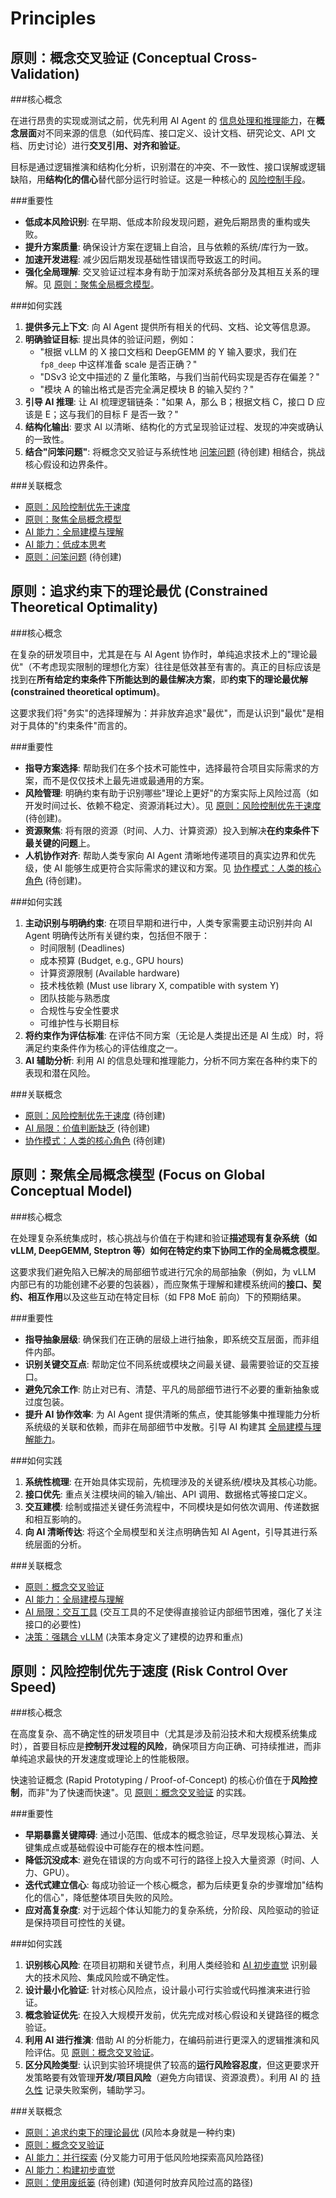 # Principles

## <a id="p_conceptual_cross_validation"></a>原则：概念交叉验证 (Conceptual Cross-Validation)

###核心概念

在进行昂贵的实现或测试之前，优先利用 AI Agent 的 [信息处理和推理能力](./02_ai_capabilities.md#cap_global_modeling)，在**概念层面**对不同来源的信息（如代码库、接口定义、设计文档、研究论文、API 文档、历史讨论）进行**交叉引用、对齐和验证**。

目标是通过逻辑推演和结构化分析，识别潜在的冲突、不一致性、接口误解或逻辑缺陷，用**结构化的信心**替代部分运行时验证。这是一种核心的 [风险控制手段](#p_risk_control_over_speed)。

###重要性

*   **低成本风险识别**: 在早期、低成本阶段发现问题，避免后期昂贵的重构或失败。
*   **提升方案质量**: 确保设计方案在逻辑上自洽，且与依赖的系统/库行为一致。
*   **加速开发进程**: 减少因后期发现基础性错误而导致返工的时间。
*   **强化全局理解**: 交叉验证过程本身有助于加深对系统各部分及其相互关系的理解。见 [原则：聚焦全局概念模型](#p_global_modeling_focus)。

###如何实践

1.  **提供多元上下文**: 向 AI Agent 提供所有相关的代码、文档、论文等信息源。
2.  **明确验证目标**: 提出具体的验证问题，例如：
    *   "根据 vLLM 的 X 接口文档和 DeepGEMM 的 Y 输入要求，我们在 `fp8_deep` 中这样准备 scale 是否正确？"
    *   "DSv3 论文中描述的 Z 量化策略，与我们当前代码实现是否存在偏差？"
    *   "模块 A 的输出格式是否完全满足模块 B 的输入契约？"
3.  **引导 AI 推理**: 让 AI 梳理逻辑链条："如果 A，那么 B；根据文档 C，接口 D 应该是 E；这与我们的目标 F 是否一致？"
4.  **结构化输出**: 要求 AI 以清晰、结构化的方式呈现验证过程、发现的冲突或确认的一致性。
5.  **结合"问笨问题"**: 将概念交叉验证与系统性地 [问笨问题](#ask_dumb_questions) (待创建) 相结合，挑战核心假设和边界条件。

###关联概念

*   [原则：风险控制优先于速度](#p_risk_control_over_speed)
*   [原则：聚焦全局概念模型](#p_global_modeling_focus)
*   [AI 能力：全局建模与理解](./02_ai_capabilities.md#cap_global_modeling)
*   [AI 能力：低成本思考](./02_ai_capabilities.md#cap_low_cost_thinking)
*   [原则：问笨问题](#ask_dumb_questions) (待创建)

## <a id="p_constrained_optimality"></a>原则：追求约束下的理论最优 (Constrained Theoretical Optimality)

###核心概念

在复杂的研发项目中，尤其是在与 AI Agent 协作时，单纯追求技术上的"理论最优"（不考虑现实限制的理想化方案）往往是低效甚至有害的。真正的目标应该是找到在**所有给定约束条件下所能达到的最佳解决方案**，即**约束下的理论最优解 (constrained theoretical optimum)**。

这要求我们将"务实"的选择理解为：并非放弃追求"最优"，而是认识到"最优"是相对于具体的"约束条件"而言的。

###重要性

*   **指导方案选择**: 帮助我们在多个技术可能性中，选择最符合项目实际需求的方案，而不是仅仅技术上最先进或最通用的方案。
*   **风险管理**: 明确约束有助于识别哪些"理论上更好"的方案实际上风险过高（如开发时间过长、依赖不稳定、资源消耗过大）。见 [原则：风险控制优先于速度](#p_risk_control_over_speed) (待创建)。
*   **资源聚焦**: 将有限的资源（时间、人力、计算资源）投入到解决**在约束条件下最关键的问题**上。
*   **人机协作对齐**: 帮助人类专家向 AI Agent 清晰地传递项目的真实边界和优先级，使 AI 能够生成更符合实际需求的建议和方案。见 [协作模式：人类的核心角色](./04_collaboration_model.md#cm_human_roles#价值注入与约束设定) (待创建)。

###如何实践

1.  **主动识别与明确约束**: 在项目早期和进行中，人类专家需要主动识别并向 AI Agent 明确传达所有关键约束，包括但不限于：
    *   时间限制 (Deadlines)
    *   成本预算 (Budget, e.g., GPU hours)
    *   计算资源限制 (Available hardware)
    *   技术栈依赖 (Must use library X, compatible with system Y)
    *   团队技能与熟悉度
    *   合规性与安全性要求
    *   可维护性与长期目标
2.  **将约束作为评估标准**: 在评估不同方案（无论是人类提出还是 AI 生成）时，将满足约束条件作为核心的评估维度之一。
3.  **AI 辅助分析**: 利用 AI 的信息处理和推理能力，分析不同方案在各种约束下的表现和潜在风险。

###关联概念

*   [原则：风险控制优先于速度](#p_risk_control_over_speed) (待创建)
*   [AI 局限：价值判断缺乏](./03_ai_limitations.md#lim_value_judgment) (待创建)
*   [协作模式：人类的核心角色](./04_collaboration_model.md#cm_human_roles) (待创建)

## <a id="p_global_modeling_focus"></a>原则：聚焦全局概念模型 (Focus on Global Conceptual Model)

###核心概念

在处理复杂系统集成时，核心挑战与价值在于构建和验证**描述现有复杂系统（如 vLLM, DeepGEMM, Steptron 等）如何在特定约束下协同工作的全局概念模型**。

这要求我们避免陷入已解决的局部细节或进行冗余的局部抽象（例如，为 vLLM 内部已有的功能创建不必要的包装器），而应聚焦于理解和建模系统间的**接口、契约、相互作用**以及这些互动在特定目标（如 FP8 MoE 前向）下的预期结果。

###重要性

*   **指导抽象层级**: 确保我们在正确的层级上进行抽象，即系统交互层面，而非组件内部。
*   **识别关键交互点**: 帮助定位不同系统或模块之间最关键、最需要验证的交互接口。
*   **避免冗余工作**: 防止对已有、清楚、平凡的局部细节进行不必要的重新抽象或过度包装。
*   **提升 AI 协作效率**: 为 AI Agent 提供清晰的焦点，使其能够集中推理能力分析系统级的关联和依赖，而非在局部细节中发散。引导 AI 构建其 [全局建模与理解能力](./02_ai_capabilities.md#cap_global_modeling)。

###如何实践

1.  **系统性梳理**: 在开始具体实现前，先梳理涉及的关键系统/模块及其核心功能。
2.  **接口优先**: 重点关注模块间的输入/输出、API 调用、数据格式等接口定义。
3.  **交互建模**: 绘制或描述关键任务流程中，不同模块是如何依次调用、传递数据和相互影响的。
4.  **向 AI 清晰传达**: 将这个全局模型和关注点明确告知 AI Agent，引导其进行系统层面的分析。

###关联概念

*   [原则：概念交叉验证](#p_conceptual_cross_validation)
*   [AI 能力：全局建模与理解](./02_ai_capabilities.md#cap_global_modeling)
*   [AI 局限：交互工具](./03_ai_limitations.md#lim_interaction_tools) (交互工具的不足使得直接验证内部细节困难，强化了关注接口的必要性)
*   [决策：强耦合 vLLM](../05_project_context/proj_fp8_deep/decision_vllm_coupling.md) (决策本身定义了建模的边界和重点)

## <a id="p_risk_control_over_speed"></a>原则：风险控制优先于速度 (Risk Control Over Speed)

###核心概念

在高度复杂、高不确定性的研发项目中（尤其是涉及前沿技术和大规模系统集成时），首要目标应是**控制开发过程的风险**，确保项目方向正确、可持续推进，而非单纯追求最快的开发速度或理论上的性能极限。

快速验证概念 (Rapid Prototyping / Proof-of-Concept) 的核心价值在于**风险控制**，而非"为了快速而快速"。见 [原则：概念交叉验证](#p_conceptual_cross_validation) 的实践。

###重要性

*   **早期暴露关键障碍**: 通过小范围、低成本的概念验证，尽早发现核心算法、关键集成点或基础假设中可能存在的根本性问题。
*   **降低沉没成本**: 避免在错误的方向或不可行的路径上投入大量资源（时间、人力、GPU）。
*   **迭代式建立信心**: 每成功验证一个核心概念，都为后续更复杂的步骤增加"结构化的信心"，降低整体项目失败的风险。
*   **应对高复杂度**: 对于远超个体认知能力的复杂系统，分阶段、风险驱动的验证是保持项目可控性的关键。

###如何实践

1.  **识别核心风险**: 在项目初期和关键节点，利用人类经验和 [AI 初步直觉](./02_ai_capabilities.md#cap_preliminary_intuition) 识别最大的技术风险、集成风险或不确定性。
2.  **设计最小化验证**: 针对核心风险点，设计最小可行实验或代码推演来进行验证。
3.  **概念验证优先**: 在投入大规模开发前，优先完成对核心假设和关键路径的概念验证。
4.  **利用 AI 进行推演**: 借助 AI 的分析能力，在编码前进行更深入的逻辑推演和风险评估。见 [原则：概念交叉验证](#p_conceptual_cross_validation)。
5.  **区分风险类型**: 认识到实验环境提供了较高的**运行风险容忍度**，但这更要求开发策略要有效管理**开发/项目风险**（避免方向错误、资源浪费）。利用 AI 的 [持久性](./02_ai_capabilities.md#cap_long_term_persistence) 记录失败案例，辅助学习。

###关联概念

*   [原则：追求约束下的理论最优](#p_constrained_optimality) (风险本身就是一种约束)
*   [原则：概念交叉验证](#p_conceptual_cross_validation)
*   [AI 能力：并行探索](./02_ai_capabilities.md#cap_forking_exploration) (分叉能力可用于低风险地探索高风险路径)
*   [AI 能力：构建初步直觉](./02_ai_capabilities.md#cap_preliminary_intuition)
*   [原则：使用废纸篓](#use_the_wastebasket) (待创建) (知道何时放弃风险过高的路径)

